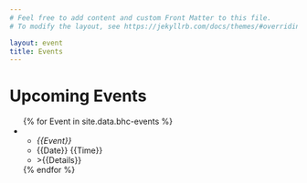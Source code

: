 ```yaml
---
# Feel free to add content and custom Front Matter to this file.
# To modify the layout, see https://jekyllrb.com/docs/themes/#overriding-theme-defaults

layout: event
title: Events
---
```


# Upcoming Events

<ul>
    {% for Event in site.data.bhc-events %}
    <li>
        <ul>
          <li><em>{{Event}}</em></li>
          <li>{{Date}} {{Time}}</li>
          <li>>{{Details}}</li>
        </ul>
   </li>
    {% endfor %}
</ul>

